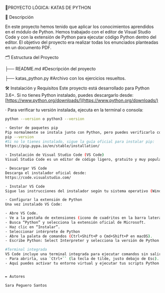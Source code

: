 📝PROYECTO LÓGICA: KATAS DE PYTHON

📖 Descripción

En este proyecto hemos tenido que aplicar los conocimientos aprendidos en el módulo de Python. Hemos trabajado con el editor de Visual Studio Code y con la extensión de Python para ejecutar código Python dentro del editor. El objetivo del proyecto era realizar todas los enunciados planteadas en un documento PDF.

🗂 Estructura del Proyecto

├── README.md #Descripción del proyecto

├── katas_python.py #Archivo con los ejercicios resueltos. 

🛠 Instalación y Requisitos
Este proyecto está desarrollado para Python 3.6+. Si no tienes Python instalado, puedes descargarlo desde:  
  [https://www.python.org/downloads/](https://www.python.org/downloads/)  
 
 · Para verificar tu versión instalada, ejecuta en la terminal o consola:  
  ```bash
  python --version o python3 --version

· Gestor de paquetes pip
Pip normalmente se instala junto con Python, pero puedes verificarlo con:
pip --version
#Si no lo tienes instalado, sigue la guía oficial para instalar pip:
https://pip.pypa.io/en/stable/installation/

· Instalación de Visual Studio Code (VS Code)
Visual Studio Code es un editor de código ligero, gratuito y muy popular para desarrollo en Python.

· Descargar VS Code
Descarga el instalador oficial desde:
https://code.visualstudio.com/

· Instalar VS Code
Sigue las instrucciones del instalador según tu sistema operativo (Windows, macOS o Linux).

· Configurar la extensión de Python
Una vez instalado VS Code:

- Abre VS Code.
- Ve a la pestaña de extensiones (icono de cuadritos en la barra lateral o usa Ctrl+Shift+X).
- Busca “Python” y selecciona la extensión oficial de Microsoft.
- Haz clic en “Instalar”.
- Seleccionar intérprete de Python
- Abre la paleta de comandos (Ctrl+Shift+P o Cmd+Shift+P en macOS).
- Escribe Python: Select Interpreter y selecciona la versión de Python instalada en tu sistema o tu entorno virtual.

#Terminal integrada
VS Code incluye una terminal integrada para ejecutar comandos sin salir del editor:
- Para abrirla, usa `Ctrl+`` (la tecla de tilde, justo debajo de Esc).
- Aquí puedes activar tu entorno virtual y ejecutar tus scripts Python.


✒ Autores

Sara Peguero Santos
